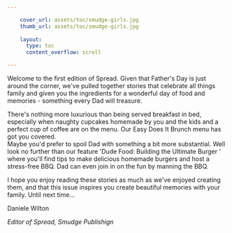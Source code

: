 ```yaml
---

    cover_url: assets/toc/smudge-girls.jpg
    thumb_url: assets/toc/smudge-girls.jpg
    
    layout:
      type: toc
      content_overflow: scroll

---
```



Welcome to the first edition of Spread.  Given that Father's Day is just around the corner, we've pulled together stories that celebrate all things family and given you the ingredients for a wonderful day of food and memories - something every Dad will treasure.

There's nothing more luxurious than being served breakfast in bed, especially when naughty cupcakes homemade by you and the kids and a perfect cup of coffee are on the menu. Our Easy Does It Brunch menu has got you covered.  
Maybe you'd prefer to spoil Dad with something a bit more substantial.  Well look no further than our feature 'Dude Food: Building the Ultimate Burger ' where you'll find tips to make delicious homemade burgers and host a stress-free BBQ. Dad can even join in on the fun by manning the BBQ. 

I hope you enjoy reading these stories as much as we've enjoyed creating them, and that this issue inspires you create beautiful memories with your family.  Until next time...


Daniele Wilton

*Editor of Spread, Smudge Publishign*

